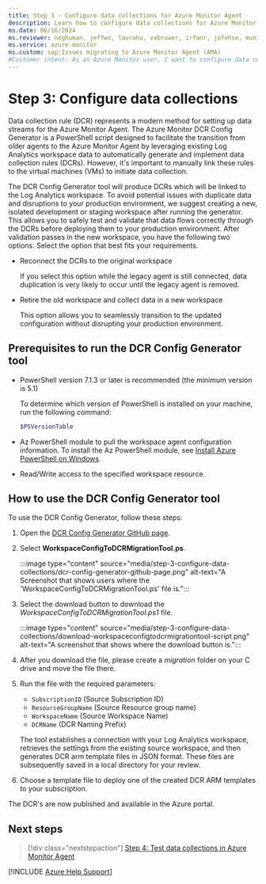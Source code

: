 ```yaml
---
title: Step 3 - Configure data collections for Azure Monitor Agent
description: Learn how to configure data collections for Azure Monitor Agent so that you can migrate from the legacy Log Analytics agent.
ms.date: 08/16/2024
ms.reviewer: neghuman, jeffwo, laurahu, vabruwer, irfanr, jofehse, muniesa, amanan, v-weizhu
ms.service: azure-monitor
ms.custom: sap:Issues migrating to Azure Monitor Agent (AMA)
#Customer intent: As an Azure Monitor user, I want to configure data collections for Azure Monitor Agent so that I can migrate from the legacy Log Analytics agent.
---
```

# Step 3: Configure data collections

Data collection rule (DCR) represents a modern method for setting up data streams for the Azure Monitor Agent. The Azure Monitor DCR Config Generator is a PowerShell script designed to facilitate the transition from older agents to the Azure Monitor Agent by leveraging existing Log Analytics workspace data to automatically generate and implement data collection rules (DCRs). However, it's important to manually link these rules to the virtual machines (VMs) to initiate data collection.

The DCR Config Generator tool will produce DCRs which will be linked to the Log Analytics workspace. To avoid potential issues with duplicate data and disruptions to your production environment, we suggest creating a new, isolated development or staging workspace after running the generator. This allows you to safely test and validate that data flows correctly through the DCRs before deploying them to your production environment. After validation passes in the new workspace, you have the following two options. Select the option that best fits your requirements.

- Reconnect the DCRs to the original workspace
  
  If you select this option while the legacy agent is still connected, data duplication is very likely to occur until the legacy agent is removed.
- Retire the old workspace and collect data in a new workspace
  
  This option allows you to seamlessly transition to the updated configuration without disrupting your production environment.

## Prerequisites to run the DCR Config Generator tool

- PowerShell version 7.1.3 or later is recommended (the minimum version is 5.1)

  To determine which version of PowerShell is installed on your machine, run the following command:
  
  ```powershell
  $PSVersionTable
  ```
- Az PowerShell module to pull the workspace agent configuration information. To install the Az PowerShell module, see [Install Azure PowerShell on Windows](/powershell/azure/install-azps-windows).
- Read/Write access to the specified workspace resource.

## How to use the DCR Config Generator tool

To use the DCR Config Generator, follow these steps:

1. Open the [DCR Config Generator GitHub page](https://github.com/microsoft/AzureMonitorCommunity/tree/master/Azure%20Services/Azure%20Monitor/Agents/Migration%20Tools/DCR%20Config%20Generator).

1. Select **WorkspaceConfigToDCRMigrationTool.ps**.

   :::image type="content" source="media/step-3-configure-data-collections/dcr-config-generator-github-page.png" alt-text="A Screenshot that shows users where the 'WorkspaceConfigToDCRMigrationTool.ps' file is.":::

1. Select the download button to download the *WorkspaceConfigToDCRMigrationTool.ps1* file.

   :::image type="content" source="media/step-3-configure-data-collections/download-workspaceconfigtodcrmigrationtool-script.png" alt-text="A screenshot that shows where the download button is.":::

1. After you download the file, please create a *migration* folder on your C drive and move the file there.

1. Run the file with the required parameters:

   - `SubscriptionID` (Source Subscription ID)
   - `ResourceGroupName` (Source Resource group name)
   - `WorkspaceName` (Source Workspace Name)
   - `DCRName` (DCR Naming Prefix)
   
   The tool establishes a connection with your Log Analytics workspace, retrieves the settings from the existing source workspace, and then generates DCR arm template files in JSON format. These files are subsequently saved in a local directory for your review.

1. Choose a template file to deploy one of the created DCR ARM templates to your subscription.

The DCR's are now published and available in the Azure portal.

## Next steps

> [!div class="nextstepaction"]
> [Step 4: Test data collections in Azure Monitor Agent](step-4-test-data-collections-azure-monitor-agent.md)

[!INCLUDE [Azure Help Support](../../../../includes/azure-help-support.md)]
